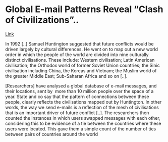 # Global E-mail Patterns Reveal “Clash of Civilizations”..

[Link](http://www.technologyreview.com/view/512116/global-e-mail-patterns-reveal-clash-of-civilizations/)

In 1992 [..]  Samuel Huntington suggested that future conflicts would
be driven largely by cultural differences. He went on to map out a new
world order in which the people of the world are divided into nine
culturally distinct civilisations. These include: Western
civilisation; Latin American civilisation; the Orthodox world of
former Soviet Union countries; the Sinic civilisation including China,
the Koreas and Vietnam; the Muslim world of the greater Middle East;
Sub-Saharan Africa and so on [..].

[Researchers] have analysed a global database of e-mail messages, and
their locations, sent by  more than 10 million people over the space
of a year. State and co say that the pattern of connections between
these people, clearly reflects the civilisations mapped out by
Huntington. In other words, the way we send e-mails is a reflection of
the mesh of civilisations that is an important driver of future
conflict [..]. The researchers then counted the instances in which
users swapped messages with each other, considering this to be
evidence of a tie between the countries where these users were
located. This gave them a simple count of the number of ties between
pairs of countries around the world

